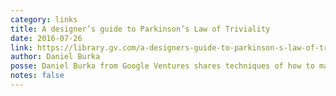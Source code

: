 ```yaml
---
category: links
title: A designer’s guide to Parkinson’s Law of Triviality
date: 2016-07-26
link: https://library.gv.com/a-designers-guide-to-parkinson-s-law-of-triviality-86484cb79526
author: Daniel Burka
posse: Daniel Burka from Google Ventures shares techniques of how to manage misaligned team focus and prevent “bikeshedding”.
notes: false
---
```

